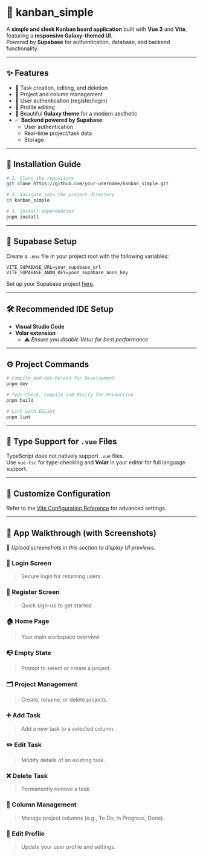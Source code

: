 # 🌌 **kanban_simple**

A **simple and sleek Kanban board application** built with **Vue 3** and **Vite**, featuring a **responsive Galaxy-themed UI**.  
Powered by **Supabase** for authentication, database, and backend functionality.

---

## ✨ Features

- 📝 Task creation, editing, and deletion  
- 📁 Project and column management  
- 🔐 User authentication (register/login)  
- 👤 Profile editing  
- 🌌 Beautiful **Galaxy theme** for a modern aesthetic  
- ✅ **Backend powered by Supabase**:  
  - User authentication  
  - Real-time project/task data  
  - Storage

---

## 🚀 Installation Guide

```bash
# 1. Clone the repository
git clone https://github.com/your-username/kanban_simple.git

# 2. Navigate into the project directory
cd kanban_simple

# 3. Install dependencies
pnpm install
```

---

## 🔧 Supabase Setup

Create a `.env` file in your project root with the following variables:

```env
VITE_SUPABASE_URL=your_supabase_url
VITE_SUPABASE_ANON_KEY=your_supabase_anon_key
```

Set up your Supabase project [here](https://supabase.io).

---

## 🛠️ Recommended IDE Setup

- **Visual Studio Code**  
- **Volar extension**  
  - ⚠️ *Ensure you disable Vetur for best performance*

---

## ⚙️ Project Commands

```bash
# Compile and Hot-Reload for Development
pnpm dev

# Type-Check, Compile and Minify for Production
pnpm build

# Lint with ESLint
pnpm lint
```

---

## 🧠 Type Support for `.vue` Files

TypeScript does not natively support `.vue` files.  
Use `vue-tsc` for type-checking and **Volar** in your editor for full language support.

---

## 🔧 Customize Configuration

Refer to the [Vite Configuration Reference](https://vitejs.dev/config/) for advanced settings.

---

## 📸 App Walkthrough (with Screenshots)

📂 _Upload screenshots in this section to display UI previews._

### 🔐 Login Screen  
> Secure login for returning users.

### 📝 Register Screen  
> Quick sign-up to get started.

### 🏠 Home Page  
> Your main workspace overview.

### 📭 Empty State  
> Prompt to select or create a project.

### 🗂️ Project Management  
> Create, rename, or delete projects.

### ➕ Add Task  
> Add a new task to a selected column.

### ✏️ Edit Task  
> Modify details of an existing task.

### ❌ Delete Task  
> Permanently remove a task.

### 🧱 Column Management  
> Manage project columns (e.g., To Do, In Progress, Done).

### 👤 Edit Profile  
> Update your user profile and settings.
